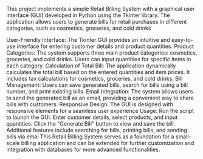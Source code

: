 This project implements a simple Retail Billing System with a graphical user interface (GUI) developed in Python using the Tkinter library. The application allows users to generate bills for retail purchases in different categories, such as cosmetics, groceries, and cold drinks

User-Friendly Interface: The Tkinter GUI provides an intuitive and easy-to-use interface for entering customer details and product quantities.
Product Categories: The system supports three main product categories: cosmetics, groceries, and cold drinks. Users can input quantities for specific items in each category.
Calculation of Total Bill: The application dynamically calculates the total bill based on the entered quantities and item prices. It includes tax calculations for cosmetics, groceries, and cold drinks.
Bill Management: Users can save generated bills, search for bills using a bill number, and print existing bills.
Email Integration: The system allows users to send the generated bill as an email, providing a convenient way to share bills with customers.
Responsive Design: The GUI is designed with responsive elements for a seamless user experience
Usage:
Run the script to launch the GUI.
Enter customer details, select products, and input quantities.
Click the "Generate Bill" button to view and save the bill.
Additional features include searching for bills, printing bills, and sending bills via emai
This Retail Billing System serves as a foundation for a small-scale billing application and can be extended for further customization and integration with databases for more advanced functionalities.
